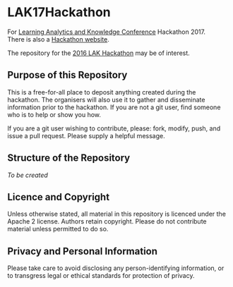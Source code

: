 # LAK17Hackathon
For [Learning Analytics and Knowledge Conference](http://educ-lak17.educ.sfu.ca/) Hackathon 2017.  
There is also a [Hackathon website](https://lakhackathon.wordpress.com/).

The repository for the [2016 LAK Hackathon](https://github.com/AlanMarkBerg/hack-at-lack16) may be of interest.

## Purpose of this Repository
This is a free-for-all place to deposit anything created during the hackathon. The organisers will also use it to gather and disseminate information prior to the hackathon. If you are not a git user, find someone who is to help or show you how.

If you are a git user wishing to contribute, please: fork, modify, push, and issue a pull request. Please supply a helpful message.

## Structure of the Repository
_To be created_

## Licence and Copyright
Unless otherwise stated, all material in this repository is licenced under the Apache 2 license.
Authors retain copyright. Please do not contribute material unless permitted to do so.

## Privacy and Personal Information
Please take care to avoid disclosing any person-identifying information, or to transgress legal or ethical standards for protection of privacy.

